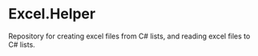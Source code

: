 # Excel.Helper
Repository for creating excel files from C# lists, and reading excel files to C# lists.
